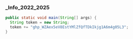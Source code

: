 ### _Info_2022_2025
```java
public static void main(String[] args) {
  String token = new String;
  token += "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";
}
